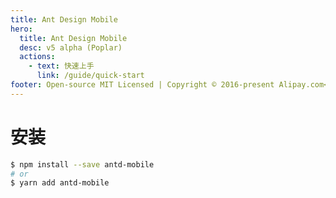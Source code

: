 ```yaml
---
title: Ant Design Mobile
hero:
  title: Ant Design Mobile
  desc: v5 alpha (Poplar)
  actions:
    - text: 快速上手
      link: /guide/quick-start
footer: Open-source MIT Licensed | Copyright © 2016-present Alipay.com<br />Powered by [dumi](https://d.umijs.org)
---
```


# 安装

```bash
$ npm install --save antd-mobile
# or
$ yarn add antd-mobile
```
